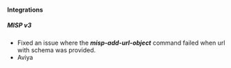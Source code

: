 
#### Integrations
##### MISP v3
- Fixed an issue where the ***misp-add-url-object*** command failed when url with schema was provided.
- Aviya
